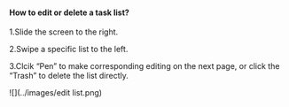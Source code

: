 #### How to edit or delete a task list?
1.Slide the screen to the right.

2.Swipe a specific list to the left.

3.Clcik “Pen” to make corresponding editing on the next page, or click the “Trash” to delete the list directly.


![](../images/edit list.png)
